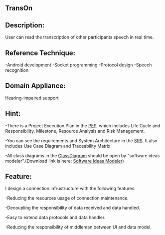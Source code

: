 TransOn
----
Description:
----
User can read the transcription of other participants speech in real time.

Reference Technique:  
----
-Android development
-Socket programming
-Protocol design
-Speech recognition

Domain Appliance:
----
Hearing-impaired support


Hint:
-----
-There is a Project Execution Plan in the [PEP](./PEP/), which includes Life Cycle and Responsibility, Milestone, Resource Analysis and Risk Management.

-You can see the requirements and System Architecture in the [SRS](./SRS/SRS_v0.docx). It also includes Use Case Diagram and Traceability Matrix. 

-All class diagrams in the [ClassDiagram](./ClassDiagram/) should be open by "software ideas modeler".(Download link is here: [Software Ideas Modeler](https://www.softwareideas.net/))

Feature:
-----
I design a connection infrustructure with the following features:

-Reducing the resources usage of connection maintenance.

-Decoupling the responsibility of data received and data handled.

-Easy to extend data protocols and data handler.

-Reducing the responsibility of middleman between UI and data model.

	